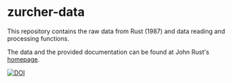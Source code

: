 # zurcher-data
This repository contains the raw data from Rust (1987) and data reading and processing functions. 

The data and the provided documentation can be found at John Rust's [homepage](https://editorialexpress.com/jrust/nfxp.html).

[![DOI](https://zenodo.org/badge/203568740.svg)](https://zenodo.org/badge/latestdoi/203568740)

